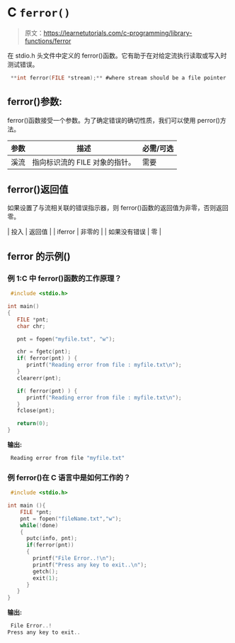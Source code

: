 # C `ferror()`

> 原文：<https://learnetutorials.com/c-programming/library-functions/ferror>

在 stdio.h 头文件中定义的 ferror()函数。它有助于在对给定流执行读取或写入时测试错误。

```c
 **int ferror(FILE *stream);** #where stream should be a file pointer 

```

## ferror()参数:

ferror()函数接受一个参数。为了确定错误的确切性质，我们可以使用 perror()方法。

| 参数 | 描述 | 必需/可选 |
| --- | --- | --- |
| 溪流 | 指向标识流的 FILE 对象的指针。 | 需要 |

## ferror()返回值

如果设置了与流相关联的错误指示器，则 ferror()函数的返回值为非零，否则返回零。

| 投入 | 返回值 |
| iferror | 非零的 |
| 如果没有错误 | 零 |

## ferror 的示例()

### 例 1:C 中 ferror()函数的工作原理？

```c
 #include <stdio.h>

int main()
{
   FILE *pnt;
   char chr;

   pnt = fopen("myfile.txt", "w");

   chr = fgetc(pnt);
   if( ferror(pnt) ) {
      printf("Reading error from file : myfile.txt\n");
   }
   clearerr(pnt);

   if( ferror(pnt) ) {
      printf("Reading error from file : myfile.txt\n");
   }
   fclose(pnt);

   return(0);
} 

```

**输出:**

```c
 Reading error from file "myfile.txt" 
```

### 例 ferror()在 C 语言中是如何工作的？

```c
 #include <stdio.h>

int main (){
    FILE *pnt;
    pnt = fopen("fileName.txt","w");
    while(!done)
    {
      putc(info, pnt);
      if(ferror(pnt))
      {
        printf("File Error..!\n");
        printf("Press any key to exit..\n");
        getch();
        exit(1);
      }
   }
} 

```

**输出:**

```c
 File Error..!
Press any key to exit.. 
```